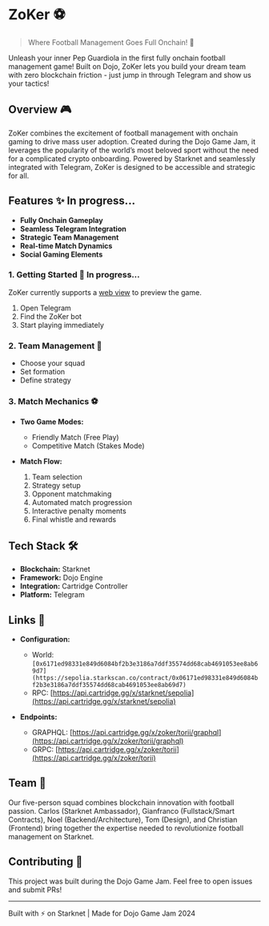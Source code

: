 # ZoKer ⚽
> Where Football Management Goes Full Onchain! 🌟

Unleash your inner Pep Guardiola in the first fully onchain football management game! Built on Dojo, ZoKer lets you build your dream team with zero blockchain friction - just jump in through Telegram and show us your tactics!

## Overview 🎮

ZoKer combines the excitement of football management with onchain gaming to drive mass user adoption. Created during the Dojo Game Jam, it leverages the popularity of the world’s most beloved sport without the need for a complicated crypto onboarding. Powered by Starknet and seamlessly integrated with Telegram, ZoKer is designed to be accessible and strategic for all.

## Features ✨ In progress...

- **Fully Onchain Gameplay**
- **Seamless Telegram Integration**
- **Strategic Team Management**
- **Real-time Match Dynamics**
- **Social Gaming Elements**

### 1. Getting Started 📱 In progress...
ZoKer currently supports a [web view](https://football-mini-game.vercel.app/) to preview the game.

1. Open Telegram
2. Find the ZoKer bot
3. Start playing immediately

### 2. Team Management 🌟
- Choose your squad
- Set formation
- Define strategy

### 3. Match Mechanics ⚽
- **Two Game Modes:**
  - Friendly Match (Free Play)
  - Competitive Match (Stakes Mode)
  
- **Match Flow:**
  1. Team selection
  2. Strategy setup
  3. Opponent matchmaking
  4. Automated match progression
  5. Interactive penalty moments
  6. Final whistle and rewards

## Tech Stack 🛠

- **Blockchain:** Starknet
- **Framework:** Dojo Engine
- **Integration:** Cartridge Controller
- **Platform:** Telegram

## Links 🔗

- **Configuration:**
  - World: `[0x6171ed98331e849d6084bf2b3e3186a7ddf35574dd68cab4691053ee8ab69d7](https://sepolia.starkscan.co/contract/0x06171ed98331e849d6084bf2b3e3186a7ddf35574dd68cab4691053ee8ab69d7)`
  - RPC: [https://api.cartridge.gg/x/starknet/sepolia](https://api.cartridge.gg/x/starknet/sepolia)

- **Endpoints:**
  - GRAPHQL: [https://api.cartridge.gg/x/zoker/torii/graphql](https://api.cartridge.gg/x/zoker/torii/graphql)
  - GRPC: [https://api.cartridge.gg/x/zoker/torii](https://api.cartridge.gg/x/zoker/torii)

## Team 👥

Our five-person squad combines blockchain innovation with football passion. Carlos (Starknet Ambassador), Gianfranco (Fullstack/Smart Contracts), Noel (Backend/Architecture), Tom (Design), and Christian (Frontend) bring together the expertise needed to revolutionize football management on Starknet.

## Contributing 🤝

This project was built during the Dojo Game Jam. Feel free to open issues and submit PRs!

---

Built with ⚡ on Starknet | Made for Dojo Game Jam 2024

